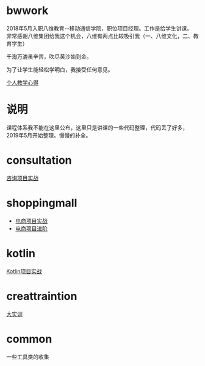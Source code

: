 # bwwork
2018年5月入职八维教育--移动通信学院，职位项目经理。工作是给学生讲课。
非常感谢八维集团给我这个机会，八维有两点比较吸引我（一、八维文化，二、教育学生）

千淘万漉虽辛苦，吹尽黄沙始到金。

为了让学生能轻松学明白，我接受任何意见。

[个人教学心得](https://github.com/BruceAnda/bwwork/blob/master/Experience.md)
# 说明
课程体系我不能在这里公布，这里只是讲课的一些代码整理，代码丢了好多，2019年5月开始整理。慢慢的补全。

# consultation
[咨询项目实战](https://github.com/BruceAnda/bwwork/tree/master/consultation)

# shoppingmall
- [电商项目实战](https://github.com/BruceAnda/bwwork/tree/master/shoppingmall)
- [电商项目进阶](https://github.com/BruceAnda/bwwork/tree/master/shoppingmall)

# kotlin
[Kotlin项目实战](https://github.com/BruceAnda/bwwork/tree/master/kotlin)

# creattraintion
[大实训](https://github.com/BruceAnda/bwwork/tree/master/creattraintion)

# common
一些工具类的收集

